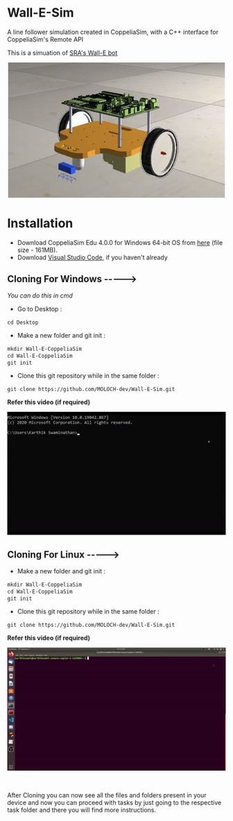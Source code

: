 # Wall-E-Sim
A line follower simulation created in CoppeliaSim, with a C++ interface for CoppeliaSim's Remote API

This is a simuation of [SRA's Wall-E bot](https://github.com/SRA-VJTI/Wall-E_v2.2-beta/tree/dev)

<p align="center">
  <img src="./docs/wall_E_bot.JPG" width="500"/>
</p>


# Installation

* Download CoppeliaSim Edu 4.0.0 for Windows 64-bit OS from [here](https://www.coppeliarobotics.com/files/CoppeliaSim_Edu_V4_0_0_Setup.exe) (file size - 161MB).
* Download [Visual Studio Code](https://code.visualstudio.com/download), if you haven't already

## Cloning For Windows ----->
*You can do this in cmd*
* Go to Desktop :
```
cd Desktop
```

* Make a new folder and git init  :
```
mkdir Wall-E-CoppeliaSim
cd Wall-E-CoppeliaSim
git init
```

* Clone this git repository while in the same folder :
```
git clone https://github.com/MOLOCH-dev/Wall-E-Sim.git
```
**Refer this video (if required)**<br>
<p align="center">
  <img src="./docs/Windows_Part.gif" width="600"/>
</p>


## Cloning For Linux ----->

* Make a new folder and git init  :
```
mkdir Wall-E-CoppeliaSim
cd Wall-E-CoppeliaSim
git init
```

* Clone this git repository while in the same folder :
```
git clone https://github.com/MOLOCH-dev/Wall-E-Sim.git
```
**Refer this video (if required)**<br>
<p align="center">
  <img src="./docs/Ubuntu_Part.gif" width="600"/>
</p>
<br>

After Cloning you can now see all the files and folders present in your device and now you can proceed with tasks by just going to the respective task folder and there you will find more instructions.

